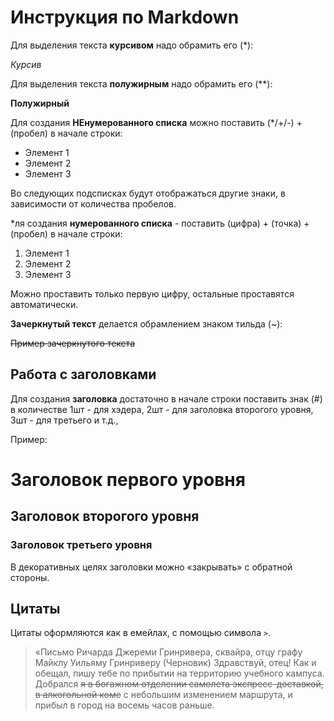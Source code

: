 # Инструкция по Markdown

Для выделения текста **курсивом** надо обрамить его (*):

*Курсив*

Для выделения текста **полужирным** надо обрамить его (**):

**Полужирный**

Для создания **НЕнумерованного списка** можно поставить (*/+/-) + (пробел) в начале строки:
* Элемент 1
* Элемент 2
* Элемент 3

Во следующих подсписках будут отображаться другие знаки, в зависимости от количества пробелов.

*ля создания **нумерованного списка** - поставить (цифра) + (точка) + (пробел) в начале строки:
1. Элемент 1
0. Элемент 2
0. Элемент 3

Можно проставить только первую цифру, остальные проставятся автоматически.

**Зачеркнутый текст** делается обрамлением знаком тильда (~):

~~Пример зачеркнутого текста~~

## Работа с заголовками

Для создания **заголовка** достаточно в начале строки поставить знак (#)
в количестве 1шт - для хэдера, 2шт - для заголовка второгого уровня, 3шт - для третьего и т.д., 

Пример:

# Заголовок первого уровня

## Заголовок второгого уровня

### Заголовок третьего уровня

В декоративных целях заголовки можно «закрывать» с обратной стороны.

## Цитаты

Цитаты оформляются как в емейлах, с помощью символа `>`.

> «Письмо Ричарда Джереми Гринривера, сквайра, отцу графу Майклу Уильяму Гринриверу (Черновик) Здравствуй, отец! Как и обещал, пишу тебе по прибытии на территорию учебного кампуса.
Добрался ~~я в богажном отделении самолета экспресс-доставкой, в алкогольной коме~~ с небольшим изменением маршрута, и прибыл в город на восемь часов раньше.
